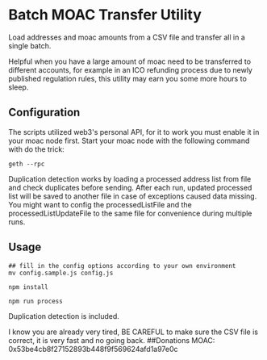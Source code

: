 Batch MOAC Transfer Utility
============================

Load addresses and moac amounts from a CSV file and transfer all in a single batch.

Helpful when you have a large amount of moac need to be transferred to different accounts,
for example in an ICO refunding process due to newly published regulation rules, this utility
may earn you some more hours to sleep.

Configuration
-------------

The scripts utilized web3's personal API, for it to work you must enable it in your moac node first.
Start your moac node with the following command with do the trick:



    geth --rpc


Duplication detection works by loading a processed address list from file and check duplicates
before sending. After each run, updated processed list will be saved to another file in case
of exceptions caused data missing. You might want to config the processedListFile and the
processedListUpdateFile to the same file for convenience during multiple runs.

Usage
-----


    ## fill in the config options according to your own environment
    mv config.sample.js config.js

    npm install

    npm run process


Duplication detection is included.

I know you are already very tired, BE CAREFUL to make sure the CSV file is correct, it is very fast and no going back.
##Donations
MOAC: 0x53be4cb8f27152893b448f9f569624afd1a97e0c
